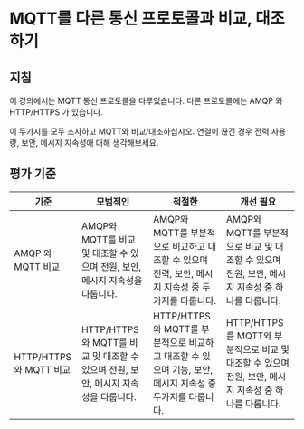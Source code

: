 # MQTT를 다른 통신 프로토콜과 비교, 대조하기

## 지침

이 강의에서는 MQTT 통신 프로토콜을 다루었습니다. 다른 프로토콜에는 AMQP 와 HTTP/HTTPS 가 있습니다.

이 두가지를 모두 조사하고 MQTT와 비교/대조하십시오. 연결이 끊긴 경우 전력 사용량, 보안, 메시지 지속성애 대해 생각해보세요.

## 평가 기준

| 기준                    | 모범적인                                                                             | 적절한                                                                                                   | 개선 필요                                                                                               |
| ----------------------- | ------------------------------------------------------------------------------------ | -------------------------------------------------------------------------------------------------------- | ------------------------------------------------------------------------------------------------------- |
| AMQP 와 MQTT 비교       | AMQP와 MQTT를 비교 및 ​​대조할 수 있으며 전원, 보안, 메시지 지속성을 다룹니다.       | AMQP와 MQTT를 부분적으로 비교하고 대조할 수 있으며 전력, 보안, 메시지 지속성 중 두가지를 다룹니다.       | AMQP와 MQTT를 부분적으로 비교 및 ​​대조할 수 있으며 전원, 보안, 메시지 지속성 중 하나를 다룹니다.       |
| HTTP/HTTPS 와 MQTT 비교 | HTTP/HTTPS와 MQTT를 비교 및 ​​대조할 수 있으며 전원, 보안, 메시지 지속성을 다룹니다. | HTTP/HTTPS와 MQTT를 부분적으로 비교하고 대조할 수 있으며 기능, 보안, 메시지 지속성 중 두가지를 다룹니다. | HTTP/HTTPS를 MQTT와 부분적으로 비교 및 ​​대조할 수 있으며 전원, 보안, 메시지 지속성 중 하나를 다룹니다. |
